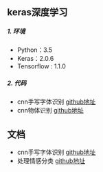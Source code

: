 ## keras深度学习
##### 1. 环境
- Python：3.5
- Keras：2.0.6
- Tensorflow : 1.1.0

##### 2. 代码
- cnn手写字体识别 [github地址](https://github.com/xxbb1234021/deep-learning/blob/master/keras/cnn_mnist.ipynb)
- cnn物体识别 [github地址](https://github.com/xxbb1234021/deep-learning/blob/master/keras/cnn_cifar.ipynb)

## 文档
- cnn手写字体识别 [github地址](https://github.com/xxbb1234021/deep-learning/blob/master/doc/CNN_MNIST.md)
- 处理情感分类 [github地址](https://github.com/xxbb1234021/deep-learning/blob/master/doc/TEXT_CLASSIFY.md)